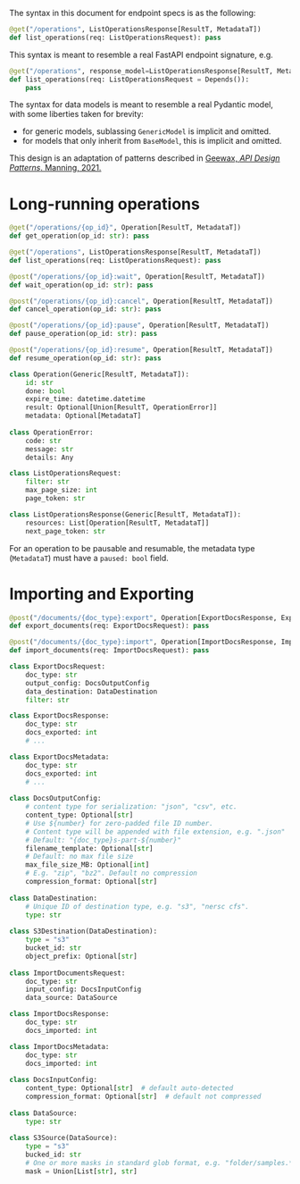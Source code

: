 The syntax in this document for endpoint specs is as the following:
```python
@get("/operations", ListOperationsResponse[ResultT, MetadataT])
def list_operations(req: ListOperationsRequest): pass
```
This syntax is meant to resemble a real FastAPI endpoint signature, e.g.
```python
@get("/operations", response_model=ListOperationsResponse[ResultT, MetadataT])
def list_operations(req: ListOperationsRequest = Depends()):
    pass
```

The syntax for data models is meant to resemble a real Pydantic model, with some liberties taken for
brevity:
- for generic models, sublassing `GenericModel` is implicit and omitted.
- for models that only inherit from `BaseModel`, this is implicit and omitted.

This design is an adaptation of patterns described in [Geewax, *API Design Patterns*. Manning,
2021.](https://www.manning.com/books/api-design-patterns)

# Long-running operations

```python
@get("/operations/{op_id}", Operation[ResultT, MetadataT])
def get_operation(op_id: str): pass

@get("/operations", ListOperationsResponse[ResultT, MetadataT])
def list_operations(req: ListOperationsRequest): pass

@post("/operations/{op_id}:wait", Operation[ResultT, MetadataT])
def wait_operation(op_id: str): pass

@post("/operations/{op_id}:cancel", Operation[ResultT, MetadataT])
def cancel_operation(op_id: str): pass

@post("/operations/{op_id}:pause", Operation[ResultT, MetadataT])
def pause_operation(op_id: str): pass

@post("/operations/{op_id}:resume", Operation[ResultT, MetadataT])
def resume_operation(op_id: str): pass

class Operation(Generic[ResultT, MetadataT]):
    id: str
    done: bool
    expire_time: datetime.datetime
    result: Optional[Union[ResultT, OperationError]]
    metadata: Optional[MetadataT]
    
class OperationError:
    code: str
    message: str
    details: Any

class ListOperationsRequest:
    filter: str
    max_page_size: int
    page_token: str

class ListOperationsResponse(Generic[ResultT, MetadataT]):
    resources: List[Operation[ResultT, MetadataT]]
    next_page_token: str
```

For an operation to be pausable and resumable, the metadata type (`MetadataT`) must have a `paused:
bool` field.

# Importing and Exporting

```python
@post("/documents/{doc_type}:export", Operation[ExportDocsResponse, ExportDocsMetadata])
def export_documents(req: ExportDocsRequest): pass

@post("/documents/{doc_type}:import", Operation[ImportDocsResponse, ImportDocsMetadata])
def import_documents(req: ImportDocsRequest): pass

class ExportDocsRequest:
    doc_type: str
    output_config: DocsOutputConfig
    data_destination: DataDestination
    filter: str

class ExportDocsResponse:
    doc_type: str
    docs_exported: int
    # ...

class ExportDocsMetadata:
    doc_type: str
    docs_exported: int
    # ...
    
class DocsOutputConfig:
    # content type for serialization: "json", "csv", etc.
    content_type: Optional[str]
    # Use ${number} for zero-padded file ID number.
    # Content type will be appended with file extension, e.g. ".json"
    # Default: "{doc_type}s-part-${number}"
    filename_template: Optional[str]
    # Default: no max file size
    max_file_size_MB: Optional[int]
    # E.g. "zip", "bz2". Default no compression
    compression_format: Optional[str]
    
class DataDestination:
    # Unique ID of destination type, e.g. "s3", "nersc cfs".
    type: str
    
class S3Destination(DataDestination):
    type = "s3"
    bucket_id: str
    object_prefix: Optional[str]
    
class ImportDocumentsRequest:
    doc_type: str
    input_config: DocsInputConfig
    data_source: DataSource

class ImportDocsResponse:
    doc_type: str
    docs_imported: int

class ImportDocsMetadata:
    doc_type: str
    docs_imported: int
    
class DocsInputConfig:
    content_type: Optional[str]  # default auto-detected
    compression_format: Optional[str]  # default not compressed
    
class DataSource:
    type: str
    
class S3Source(DataSource):
    type = "s3"
    bucked_id: str
    # One or more masks in standard glob format, e.g. "folder/samples.*.csv"
    mask = Union[List[str], str]
```
